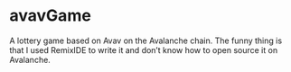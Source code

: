 # avavGame
A lottery game based on Avav on the Avalanche chain. The funny thing is that I used RemixIDE to write it and don’t know how to open source it on Avalanche.
